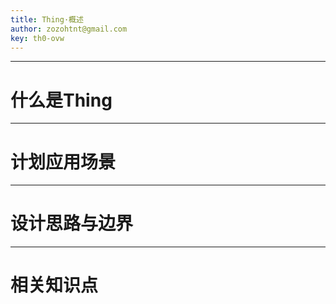 ```yaml
---
title: Thing·概述
author: zozohtnt@gmail.com
key: th0-ovw
---
```


--------------------------------------
# 什么是Thing

--------------------------------------
# 计划应用场景

--------------------------------------
# 设计思路与边界

--------------------------------------
# 相关知识点

